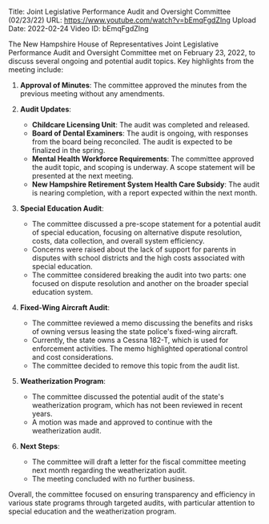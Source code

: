 Title: Joint Legislative Performance Audit and Oversight Committee (02/23/22)
URL: https://www.youtube.com/watch?v=bEmqFgdZIng
Upload Date: 2022-02-24
Video ID: bEmqFgdZIng

The New Hampshire House of Representatives Joint Legislative Performance Audit and Oversight Committee met on February 23, 2022, to discuss several ongoing and potential audit topics. Key highlights from the meeting include:

1. **Approval of Minutes**: The committee approved the minutes from the previous meeting without any amendments.

2. **Audit Updates**:
   - **Childcare Licensing Unit**: The audit was completed and released.
   - **Board of Dental Examiners**: The audit is ongoing, with responses from the board being reconciled. The audit is expected to be finalized in the spring.
   - **Mental Health Workforce Requirements**: The committee approved the audit topic, and scoping is underway. A scope statement will be presented at the next meeting.
   - **New Hampshire Retirement System Health Care Subsidy**: The audit is nearing completion, with a report expected within the next month.

3. **Special Education Audit**:
   - The committee discussed a pre-scope statement for a potential audit of special education, focusing on alternative dispute resolution, costs, data collection, and overall system efficiency.
   - Concerns were raised about the lack of support for parents in disputes with school districts and the high costs associated with special education.
   - The committee considered breaking the audit into two parts: one focused on dispute resolution and another on the broader special education system.

4. **Fixed-Wing Aircraft Audit**:
   - The committee reviewed a memo discussing the benefits and risks of owning versus leasing the state police's fixed-wing aircraft.
   - Currently, the state owns a Cessna 182-T, which is used for enforcement activities. The memo highlighted operational control and cost considerations.
   - The committee decided to remove this topic from the audit list.

5. **Weatherization Program**:
   - The committee discussed the potential audit of the state's weatherization program, which has not been reviewed in recent years.
   - A motion was made and approved to continue with the weatherization audit.

6. **Next Steps**:
   - The committee will draft a letter for the fiscal committee meeting next month regarding the weatherization audit.
   - The meeting concluded with no further business.

Overall, the committee focused on ensuring transparency and efficiency in various state programs through targeted audits, with particular attention to special education and the weatherization program.